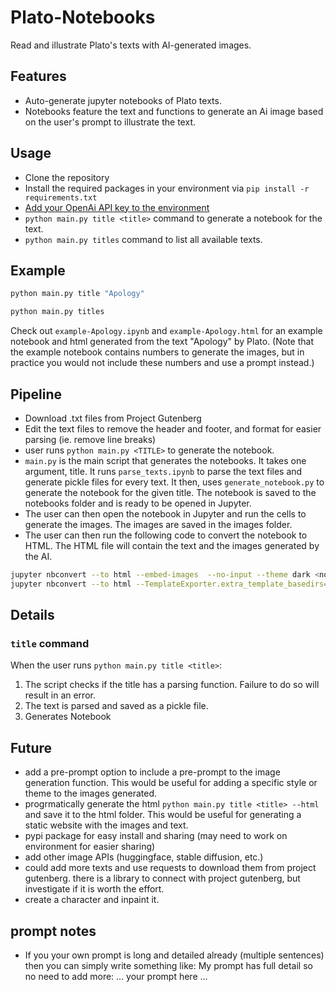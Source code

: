# Plato-Notebooks

Read and illustrate Plato's texts with AI-generated images.

## Features

- Auto-generate jupyter notebooks of Plato texts.
- Notebooks feature the text and functions to generate an Ai image based on the user's prompt to illustrate the text.

## Usage

- Clone the repository
- Install the required packages in your environment via `pip install -r requirements.txt`
- [Add your OpenAi API key to the environment](https://help.openai.com/en/articles/5112595-best-practices-for-api-key-safety)
- `python main.py title <title>` command to generate a notebook for the text.
- `python main.py titles` command to list all available texts.

## Example

```bash
python main.py title "Apology"
```

```bash
python main.py titles
```

Check out `example-Apology.ipynb` and `example-Apology.html` for an example notebook and html generated from the text "Apology" by Plato. (Note that the example notebook contains numbers to generate the images, but in practice you would not include these numbers and use a prompt instead.)

## Pipeline

- Download .txt files from Project Gutenberg
- Edit the text files to remove the header and footer, and format for easier parsing (ie. remove line breaks)
- user runs `python main.py <TITLE>` to generate the notebook.
- `main.py` is the main script that generates the notebooks. It takes one argument, title. It runs `parse_texts.ipynb` to parse the text files and generate pickle files for every text. It then, uses  `generate_notebook.py` to generate the notebook for the given title. The notebook is saved to the notebooks folder and is ready to be opened in Jupyter.
- The user can then open the notebook in Jupyter and run the cells to generate the images. The images are saved in the images folder.
- The user can then run the following code to convert the notebook to HTML. The HTML file will contain the text and the images generated by the AI.

```bash
jupyter nbconvert --to html --embed-images  --no-input --theme dark <notebook.ipynb>
jupyter nbconvert --to html --TemplateExporter.extra_template_basedirs=. --template=side_by_side_template  --embed-images --no-input --theme dark <notebook.ipynb> 
```

## Details

### `title` command

When the user runs `python main.py title <title>`:

1. The script checks if the title has a parsing function. Failure to do so will result in an error.
2. The text is parsed and saved as a pickle file.
3. Generates Notebook

## Future

- add a pre-prompt option to include a pre-prompt to the image generation function. This would be useful for adding a specific style or theme to the images generated.
- progrmatically generate the html `python main.py title <title> --html` and save it to the html folder. This would be useful for generating a static website with the images and text.
- pypi package for easy install and sharing (may need to work on environment for easier sharing)
- add other image APIs (huggingface, stable diffusion, etc.)
- could add more texts and use requests to download them from project gutenberg. there is a library to connect with project gutenberg, but investigate if it is worth the effort.
- create a character and inpaint it.

## prompt notes

- If you your own prompt is long and detailed already (multiple sentences) then you can simply write something like:
        My prompt has full detail so no need to add more: ... your prompt here ...
